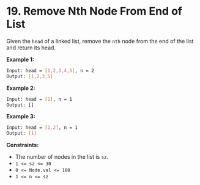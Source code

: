 # 19. Remove Nth Node From End of List

Given the `head` of a linked list, remove the `nth` node from the end of the list and return its head.

**Example 1:**

```bash
Input: head = [1,2,3,4,5], n = 2
Output: [1,2,3,5]
```

**Example 2:**

```bash
Input: head = [1], n = 1
Output: []
```

**Example 3:**

```bash
Input: head = [1,2], n = 1
Output: [1]
```

**Constraints:**

- The number of nodes in the list is `sz`.
- `1 <= sz <= 30`
- `0 <= Node.val <= 100`
- `1 <= n <= sz`
